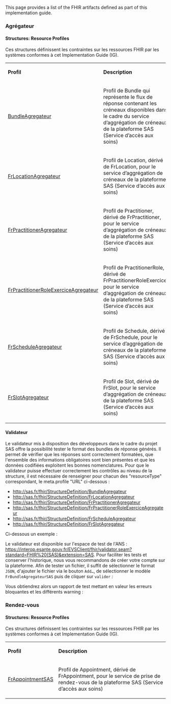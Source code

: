 This page provides a list of the FHIR artifacts defined as part of this implementation guide.

### Agrégateur

#### Structures: Resource Profiles
Ces structures définissent les contraintes sur les ressources FHIR par les systèmes conformes à cet Implementation Guide (IG).

<table>
<tbody>
<tr>
  <td width="25%"><p><strong>Profil</strong></p></td>
  <td width="75%"><p><strong>Description</strong></p></td>
</tr>
<tr>
  <td><p><a href="StructureDefinition-BundleAgregateur.html">BundleAgregateur</a></p></td>
  <td><p>Profil de Bundle qui représente le flux de réponse contenant les créneaux disponibles dans le cadre du service d’aggrégation de créneaux de la plateforme SAS (Service d’accès aux soins)</p></td>
</tr>
<tr>
  <td><p><a href="StructureDefinition-FrLocationAgregateur.html">FrLocationAgregateur</a></p></td>
  <td><p>Profil de Location, dérivé de FrLocation, pour le service d’aggrégation de créneaux de la plateforme SAS (Service d’accès aux soins)</p></td>
</tr>
<tr>
  <td><p><a href="StructureDefinition-FrPractitionerAgregateur.html">FrPractitionerAgregateur</a></p></td>
  <td><p>Profil de Practitioner, dérivé de FrPractitioner, pour le service d’aggrégation de créneaux de la plateforme SAS (Service d’accès aux soins)</p></td>
</tr>
<tr>
  <td><p><a href="StructureDefinition-FrPractitionerRoleExerciceAgregateur.html">FrPractitionerRoleExerciceAgregateur</a></p></td>
  <td><p>Profil de PractitionerRole, dérivé de FrPractitionerRoleExercice, pour le service d’aggrégation de créneaux de la plateforme SAS (Service d’accès aux soins)</p></td>
</tr>
<tr>
  <td><p><a href="StructureDefinition-FrScheduleAgregateur.html">FrScheduleAgregateur</a></p></td>
  <td><p>Profil de Schedule, dérivé de FrSchedule, pour le service d’aggrégation de créneaux de la plateforme SAS (Service d’accès aux soins)</p></td>
</tr>
<tr>
  <td><p><a href="StructureDefinition-FrSlotAgregateur.html">FrSlotAgregateur</a></p></td>
  <td><p>Profil de Slot, dérivé de FrSlot, pour le service d’aggrégation de créneaux de la plateforme SAS (Service d’accès aux soins)</p></td>
</tr>
</tbody>
</table>

#### Validateur
Le validateur mis à disposition des développeurs dans le cadre du projet SAS offre la possibilité tester le format des bundles de réponse générés. Il permet de vérifier que les réponses sont correctement formatées, que l'ensemble des informations obligatoires sont bien présentes et que les données codifiées exploitent les bonnes nomenclatures.
Pour que le validateur puisse effectuer correctement les contrôles au niveau de la structure, il est nécessaire de renseigner pour chacun des "resourceType" correspondant, le meta.profile "URL" ci-dessous :
- http://sas.fr/fhir/StructureDefinition/BundleAgregateur
- http://sas.fr/fhir/StructureDefinition/FrLocationAgregateur
- http://sas.fr/fhir/StructureDefinition/FrPractitionerAgregateur
- http://sas.fr/fhir/StructureDefinition/FrPractitionerRoleExerciceAgregateur
- http://sas.fr/fhir/StructureDefinition/FrScheduleAgregateur
- http://sas.fr/fhir/StructureDefinition/FrSlotAgregateur

Ci-dessous un exemple :


Le validateur est disponible sur l'espace de test de l'ANS : https://interop.esante.gouv.fr/EVSClient/fhir/validator.seam?standard=FHIR%20(SAS)&extension=SAS. Pour faciliter les tests et conserver l'historique, nous vous recommandons de créer votre compte sur la plateforme.
Afin de tester un fichier, il suffit de sélectionner le format `JSON`, d'ajouter le fichier via le bouton `Add…`, de sélectionner le modèle `FrBundleAgregateurSAS` puis de cliquer sur `valider` :


Vous obtiendrez alors un rapport de test mettant en valeur les erreurs bloquantes et les différents warning :


### Rendez-vous

#### Structures: Resource Profiles
Ces structures définissent les contraintes sur les ressources FHIR par les systèmes conformes à cet Implementation Guide (IG).

<table>
<tbody>
<tr>
  <td width="25%"><p><strong>Profil</strong></p></td>
  <td width="75%"><p><strong>Description</strong></p></td>
</tr>
<tr>
  <td><p><a href="StructureDefinition-FrAppointmentSAS.html">FrAppointmentSAS</a></p></td>
  <td><p>Profil de Appointment, dérivé de FrAppointment, pour le service de prise de rendez-vous de la plateforme SAS (Service d’accès aux soins)</p></td>
</tr>
</tbody>
</table>
